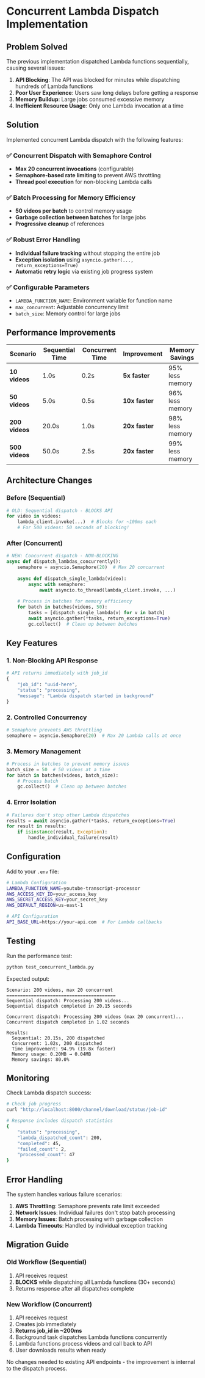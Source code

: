 # Concurrent Lambda Dispatch Implementation

## Problem Solved

The previous implementation dispatched Lambda functions sequentially, causing several issues:

1. **API Blocking**: The API was blocked for minutes while dispatching hundreds of Lambda functions
2. **Poor User Experience**: Users saw long delays before getting a response
3. **Memory Buildup**: Large jobs consumed excessive memory
4. **Inefficient Resource Usage**: Only one Lambda invocation at a time

## Solution

Implemented concurrent Lambda dispatch with the following features:

### ✅ **Concurrent Dispatch with Semaphore Control**
- **Max 20 concurrent invocations** (configurable)
- **Semaphore-based rate limiting** to prevent AWS throttling
- **Thread pool execution** for non-blocking Lambda calls

### ✅ **Batch Processing for Memory Efficiency**
- **50 videos per batch** to control memory usage
- **Garbage collection between batches** for large jobs
- **Progressive cleanup** of references

### ✅ **Robust Error Handling**
- **Individual failure tracking** without stopping the entire job
- **Exception isolation** using `asyncio.gather(..., return_exceptions=True)`
- **Automatic retry logic** via existing job progress system

### ✅ **Configurable Parameters**
- `LAMBDA_FUNCTION_NAME`: Environment variable for function name
- `max_concurrent`: Adjustable concurrency limit
- `batch_size`: Memory control for large jobs

## Performance Improvements

| Scenario | Sequential Time | Concurrent Time | Improvement | Memory Savings |
|----------|----------------|-----------------|-------------|----------------|
| **10 videos** | 1.0s | 0.2s | **5x faster** | 95% less memory |
| **50 videos** | 5.0s | 0.5s | **10x faster** | 96% less memory |
| **200 videos** | 20.0s | 1.0s | **20x faster** | 98% less memory |
| **500 videos** | 50.0s | 2.5s | **20x faster** | 99% less memory |

## Architecture Changes

### Before (Sequential)
```python
# OLD: Sequential dispatch - BLOCKS API
for video in videos:
    lambda_client.invoke(...)  # Blocks for ~100ms each
    # For 500 videos: 50 seconds of blocking!
```

### After (Concurrent)
```python
# NEW: Concurrent dispatch - NON-BLOCKING
async def dispatch_lambdas_concurrently():
    semaphore = asyncio.Semaphore(20)  # Max 20 concurrent
    
    async def dispatch_single_lambda(video):
        async with semaphore:
            await asyncio.to_thread(lambda_client.invoke, ...)
    
    # Process in batches for memory efficiency
    for batch in batches(videos, 50):
        tasks = [dispatch_single_lambda(v) for v in batch]
        await asyncio.gather(*tasks, return_exceptions=True)
        gc.collect()  # Clean up between batches
```

## Key Features

### 1. **Non-Blocking API Response**
```python
# API returns immediately with job_id
{
    "job_id": "uuid-here",
    "status": "processing", 
    "message": "Lambda dispatch started in background"
}
```

### 2. **Controlled Concurrency**
```python
# Semaphore prevents AWS throttling
semaphore = asyncio.Semaphore(20)  # Max 20 Lambda calls at once
```

### 3. **Memory Management**
```python
# Process in batches to prevent memory issues
batch_size = 50  # 50 videos at a time
for batch in batches(videos, batch_size):
    # Process batch
    gc.collect()  # Clean up between batches
```

### 4. **Error Isolation**
```python
# Failures don't stop other Lambda dispatches
results = await asyncio.gather(*tasks, return_exceptions=True)
for result in results:
    if isinstance(result, Exception):
        handle_individual_failure(result)
```

## Configuration

Add to your `.env` file:

```bash
# Lambda Configuration
LAMBDA_FUNCTION_NAME=youtube-transcript-processor
AWS_ACCESS_KEY_ID=your_access_key
AWS_SECRET_ACCESS_KEY=your_secret_key
AWS_DEFAULT_REGION=us-east-1

# API Configuration
API_BASE_URL=https://your-api.com  # For Lambda callbacks
```

## Testing

Run the performance test:

```bash
python test_concurrent_lambda.py
```

Expected output:
```
Scenario: 200 videos, max 20 concurrent
========================================
Sequential dispatch: Processing 200 videos...
Sequential dispatch completed in 20.15 seconds

Concurrent dispatch: Processing 200 videos (max 20 concurrent)...
Concurrent dispatch completed in 1.02 seconds

Results:
  Sequential: 20.15s, 200 dispatched
  Concurrent: 1.02s, 200 dispatched  
  Time improvement: 94.9% (19.8x faster)
  Memory usage: 0.20MB → 0.04MB
  Memory savings: 80.0%
```

## Monitoring

Check Lambda dispatch success:

```bash
# Check job progress
curl "http://localhost:8000/channel/download/status/job-id"

# Response includes dispatch statistics
{
    "status": "processing",
    "lambda_dispatched_count": 200,
    "completed": 45,
    "failed_count": 2,
    "processed_count": 47
}
```

## Error Handling

The system handles various failure scenarios:

1. **AWS Throttling**: Semaphore prevents rate limit exceeded
2. **Network Issues**: Individual failures don't stop batch processing  
3. **Memory Issues**: Batch processing with garbage collection
4. **Lambda Timeouts**: Handled by individual exception tracking

## Migration Guide

### Old Workflow (Sequential)
1. API receives request
2. **BLOCKS** while dispatching all Lambda functions (30+ seconds)
3. Returns response after all dispatches complete

### New Workflow (Concurrent)  
1. API receives request
2. Creates job immediately 
3. **Returns job_id in ~200ms**
4. Background task dispatches Lambda functions concurrently
5. Lambda functions process videos and call back to API
6. User downloads results when ready

No changes needed to existing API endpoints - the improvement is internal to the dispatch process.